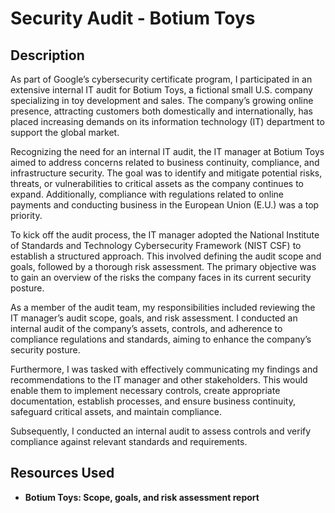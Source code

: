 <h1>Security Audit - Botium Toys</h1>

<h2>Description</h2>
As part of Google’s cybersecurity certificate program, I participated in an extensive internal IT audit for Botium Toys, a fictional small U.S. company specializing in toy development and sales. The company’s growing online presence, attracting customers both domestically and internationally, has placed increasing demands on its information technology (IT) department to support the global market.

Recognizing the need for an internal IT audit, the IT manager at Botium Toys aimed to address concerns related to business continuity, compliance, and infrastructure security. The goal was to identify and mitigate potential risks, threats, or vulnerabilities to critical assets as the company continues to expand. Additionally, compliance with regulations related to online payments and conducting business in the European Union (E.U.) was a top priority.

To kick off the audit process, the IT manager adopted the National Institute of Standards and Technology Cybersecurity Framework (NIST CSF) to establish a structured approach. This involved defining the audit scope and goals, followed by a thorough risk assessment. The primary objective was to gain an overview of the risks the company faces in its current security posture.

As a member of the audit team, my responsibilities included reviewing the IT manager’s audit scope, goals, and risk assessment. I conducted an internal audit of the company’s assets, controls, and adherence to compliance regulations and standards, aiming to enhance the company’s security posture.

Furthermore, I was tasked with effectively communicating my findings and recommendations to the IT manager and other stakeholders. This would enable them to implement necessary controls, create appropriate documentation, establish processes, and ensure business continuity, safeguard critical assets, and maintain compliance.

Subsequently, I conducted an internal audit to assess controls and verify compliance against relevant standards and requirements.

<h2>Resources Used</h2>

- <b>Botium Toys: Scope, goals, and risk assessment report<b> 


